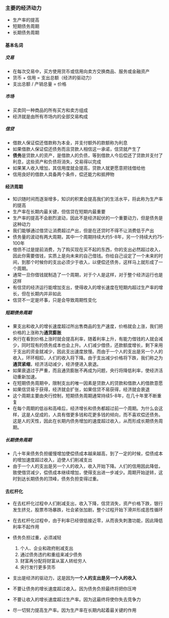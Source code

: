 ### 主要的经济动力

- 生产率的提高 
- 短期债务周期 
- 长期债务周期

#### 基本名词

##### 交易

- 在每次交易中，买方使用货币或信用向卖方交换商品、服务或金融资产
- 货币 + 信用 = 支出总额（经济的驱动力）
- 支出总额 / 产销总量 = 价格

##### 市场

- 买卖同一种商品的所有买方和卖方组成
- 经济就是由所有市场内的全部交易构成

##### 信贷

- 借款人保证偿还借款称为本金，并支付额外的款额称为利息
- 如果借款人保证偿还债务而且贷款人相信这一承诺，信贷就产生了
- **债务**是贷款人的资产，是借款人的负债，等到借款人今后偿还了贷款并支付了利息，这些资产和负债将消失，交易得以完成
- 如果某人收入增加，其信用度就会提高，贷款人就更愿意把钱借给他
- 信用良好的借款人具备两个条件，偿还能力和抵押物

#### 经济周期

- 知识随时间而逐渐增多，知识的积累会提高我们的生活水平，将此称为生产率的提高
- 生产率在长期内最关键，但信贷在短期内最重要
- 生产率的提高不会剧烈波动，因此不是经济起伏的一个重要动力，但是债务是这种动力
- 我们能够通过借贷让消费超过产出，但是在还贷时不得不让消费低于产出
- 债务量的波动有两大周期，其中一个周期持续大约5-8年，另一个持续大约75-100年
- 借债不过是提前消费，为了购买现在买不起的东西，你的支出必然超过收入，因此你需要借钱，实质上是向未来的自己借钱。你给自己设定了一个未来的时间，到那个时候你的支出必须少于收入，以便偿还债务，这样马上就形成了一个周期。
- 通常一旦你借钱就制造了一个周期，对于个人是这样，对于整个经济运行也是这样
- 有信贷的经济运行能增加支出，使得收入的增长速度在短期内超过生产率的增长，但在长期内并非如此
- 信贷不一定是坏事，只是会导致周期性变化

##### 短期债务周期

- 果支出和收入的增长速度超过所出售商品的生产速度，价格就会上涨，我们把价格的上涨称为**通货膨胀** 
- 央行在看到价格上涨时就会提高利率，随着利率上升，有能力借钱的人就会减少，同时现有的债务成本也会上升。人们减少借债，还款额度增长，剩下来用于支出的资金就减少，因此支出速度放慢。而由于一个人的支出是另一个人的收入，环环相扣，人们的收入将下降。由于支出减少价格将下跌，我们称之为**通货紧缩**，经济活动减少，经济便进入衰退。
- 如果衰退过于严重，而且通货膨胀不再成为问题，央行将降低利率，使经济活动重新加速。
- 在短期债务周期中，限制支出的唯一因素是贷款人的贷款和借款人的借款意愿
- 如果信贷易于获得，经济就会扩张，如果信贷不易获得，经济就会衰退
- 这个周期主要由央行控制，短期债务周期通常持续5-8年，在几十年里不断重复
- 在每个周期的低谷和高峰后，经济增长和债务都超过前一个周期。为什么会这样，这是人促成的，人具有借更多钱和花更多钱的倾向，而不喜欢偿还债务。这是人的天性，因此在长期内债务增加的速度超过收入，从而形成长期债务周期。

##### 长期债务周期

- 几十年来债务负担缓慢增加使偿债成本越来越高，到了一定的时候，偿债成本的增加速度超过收入，迫使人们削减支出
- 由于一个人的支出是另一个人的收入，收入开始下降。人们的信用因此降低，致使借贷减少，偿债成本继续增加，使得支出进一步减少。周期开始逆转，这时到达长期债务的顶峰，债务负担变得过重。

#### 去杠杆化

- 在去杠杆化过程中人们削减支出，收入下降，信贷消失，资产价格下跌，银行发生挤兑，股票市场暴跌，社会紧张加剧，整个过程开始下滑并形成恶性循环
- 在去杠杆化过程中，由于利率已经很低接近零，从而丧失刺激功能，因此降低利率不起作用
- 债务负担过重，必须减轻

  1. 个人、企业和政府削减支出 
  2. 通过债务违约和重组来减少债务 
  3. 财富再分配将财富从富人转给穷人 
  4. 央行发行更多货币



- 支出是经济的驱动力，这是因为**一个人的支出是另一个人的收入** 
- 不要让债务的增长速度超过收入。因为债务负担最终将把你压垮
- 不要让收入的增长速度超过生产率。因为这最终将使你失去竞争力
- 尽一切努力提高生产率。因为生产率在长期内起着最关键的作用